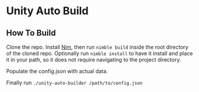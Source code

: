 # Unity Auto Build

## How To Build

Clone the repo. Install [Nim](https://github.com/dom96/choosenim), then run `nimble build` inside the root directory of the cloned repo.
Optionally run `nimble install` to have it install and place it in your path, so it does not require navigating to the project directory.

Populate the config.json with actual data.

Finally run `./unity-auto-builder /path/to/config.json`
